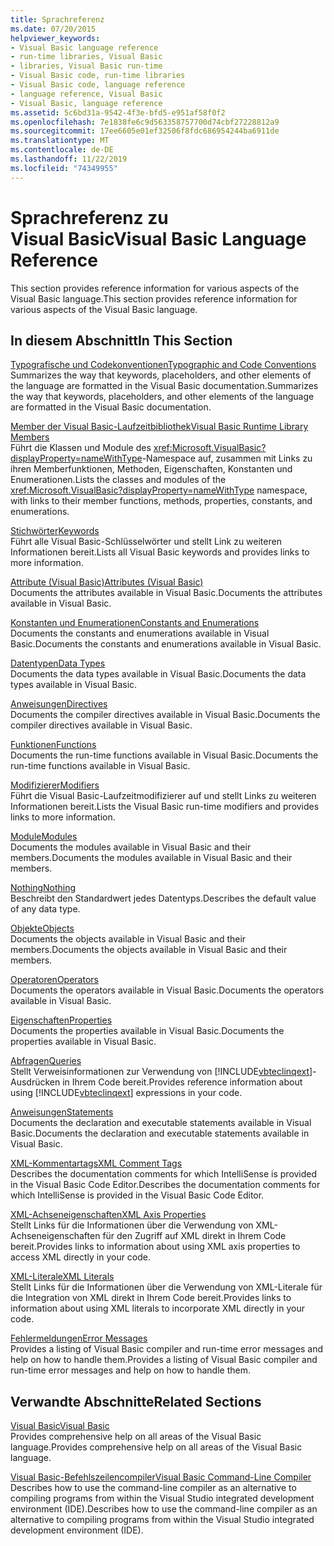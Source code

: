 ```yaml
---
title: Sprachreferenz
ms.date: 07/20/2015
helpviewer_keywords:
- Visual Basic language reference
- run-time libraries, Visual Basic
- libraries, Visual Basic run-time
- Visual Basic code, run-time libraries
- Visual Basic code, language reference
- language reference, Visual Basic
- Visual Basic, language reference
ms.assetid: 5c6bd31a-9542-4f3e-bfd5-e951af58f0f2
ms.openlocfilehash: 7e1838fe6c9d563358757700d74cbf27228812a9
ms.sourcegitcommit: 17ee6605e01ef32506f8fdc686954244ba6911de
ms.translationtype: MT
ms.contentlocale: de-DE
ms.lasthandoff: 11/22/2019
ms.locfileid: "74349955"
---
```

# <a name="visual-basic-language-reference"></a><span data-ttu-id="8fa99-102">Sprachreferenz zu Visual Basic</span><span class="sxs-lookup"><span data-stu-id="8fa99-102">Visual Basic Language Reference</span></span>

<span data-ttu-id="8fa99-103">This section provides reference information for various aspects of the Visual Basic language.</span><span class="sxs-lookup"><span data-stu-id="8fa99-103">This section provides reference information for various aspects of the Visual Basic language.</span></span>  
  
## <a name="in-this-section"></a><span data-ttu-id="8fa99-104">In diesem Abschnitt</span><span class="sxs-lookup"><span data-stu-id="8fa99-104">In This Section</span></span>  

 [<span data-ttu-id="8fa99-105">Typografische und Codekonventionen</span><span class="sxs-lookup"><span data-stu-id="8fa99-105">Typographic and Code Conventions</span></span>](../../visual-basic/language-reference/typographic-and-code-conventions.md)  
 <span data-ttu-id="8fa99-106">Summarizes the way that keywords, placeholders, and other elements of the language are formatted in the Visual Basic documentation.</span><span class="sxs-lookup"><span data-stu-id="8fa99-106">Summarizes the way that keywords, placeholders, and other elements of the language are formatted in the Visual Basic documentation.</span></span>  
  
 [<span data-ttu-id="8fa99-107">Member der Visual Basic-Laufzeitbibliothek</span><span class="sxs-lookup"><span data-stu-id="8fa99-107">Visual Basic Runtime Library Members</span></span>](../../visual-basic/language-reference/runtime-library-members.md)  
 <span data-ttu-id="8fa99-108">Führt die Klassen und Module des <xref:Microsoft.VisualBasic?displayProperty=nameWithType>-Namespace auf, zusammen mit Links zu ihren Memberfunktionen, Methoden, Eigenschaften, Konstanten und Enumerationen.</span><span class="sxs-lookup"><span data-stu-id="8fa99-108">Lists the classes and modules of the <xref:Microsoft.VisualBasic?displayProperty=nameWithType> namespace, with links to their member functions, methods, properties, constants, and enumerations.</span></span>  
  
 [<span data-ttu-id="8fa99-109">Stichwörter</span><span class="sxs-lookup"><span data-stu-id="8fa99-109">Keywords</span></span>](../../visual-basic/language-reference/keywords/index.md)  
 <span data-ttu-id="8fa99-110">Führt alle Visual Basic-Schlüsselwörter und stellt Link zu weiteren Informationen bereit.</span><span class="sxs-lookup"><span data-stu-id="8fa99-110">Lists all Visual Basic keywords and provides links to more information.</span></span>  
  
 [<span data-ttu-id="8fa99-111">Attribute (Visual Basic)</span><span class="sxs-lookup"><span data-stu-id="8fa99-111">Attributes (Visual Basic)</span></span>](../../visual-basic/language-reference/attributes.md)  
 <span data-ttu-id="8fa99-112">Documents the attributes available in Visual Basic.</span><span class="sxs-lookup"><span data-stu-id="8fa99-112">Documents the attributes available in Visual Basic.</span></span>  
  
 [<span data-ttu-id="8fa99-113">Konstanten und Enumerationen</span><span class="sxs-lookup"><span data-stu-id="8fa99-113">Constants and Enumerations</span></span>](../../visual-basic/language-reference/constants-and-enumerations.md)  
 <span data-ttu-id="8fa99-114">Documents the constants and enumerations available in Visual Basic.</span><span class="sxs-lookup"><span data-stu-id="8fa99-114">Documents the constants and enumerations available in Visual Basic.</span></span>  
  
 [<span data-ttu-id="8fa99-115">Datentypen</span><span class="sxs-lookup"><span data-stu-id="8fa99-115">Data Types</span></span>](../../visual-basic/language-reference/data-types/index.md)  
 <span data-ttu-id="8fa99-116">Documents the data types available in Visual Basic.</span><span class="sxs-lookup"><span data-stu-id="8fa99-116">Documents the data types available in Visual Basic.</span></span>  
  
 [<span data-ttu-id="8fa99-117">Anweisungen</span><span class="sxs-lookup"><span data-stu-id="8fa99-117">Directives</span></span>](../../visual-basic/language-reference/directives/index.md)  
 <span data-ttu-id="8fa99-118">Documents the compiler directives available in Visual Basic.</span><span class="sxs-lookup"><span data-stu-id="8fa99-118">Documents the compiler directives available in Visual Basic.</span></span>  
  
 [<span data-ttu-id="8fa99-119">Funktionen</span><span class="sxs-lookup"><span data-stu-id="8fa99-119">Functions</span></span>](../../visual-basic/language-reference/functions/index.md)  
 <span data-ttu-id="8fa99-120">Documents the run-time functions available in Visual Basic.</span><span class="sxs-lookup"><span data-stu-id="8fa99-120">Documents the run-time functions available in Visual Basic.</span></span>  
  
 [<span data-ttu-id="8fa99-121">Modifizierer</span><span class="sxs-lookup"><span data-stu-id="8fa99-121">Modifiers</span></span>](../../visual-basic/language-reference/modifiers/index.md)  
 <span data-ttu-id="8fa99-122">Führt die Visual Basic-Laufzeitmodifizierer auf und stellt Links zu weiteren Informationen bereit.</span><span class="sxs-lookup"><span data-stu-id="8fa99-122">Lists the Visual Basic run-time modifiers and provides links to more information.</span></span>  
  
 [<span data-ttu-id="8fa99-123">Module</span><span class="sxs-lookup"><span data-stu-id="8fa99-123">Modules</span></span>](../../visual-basic/language-reference/modules.md)  
 <span data-ttu-id="8fa99-124">Documents the modules available in Visual Basic and their members.</span><span class="sxs-lookup"><span data-stu-id="8fa99-124">Documents the modules available in Visual Basic and their members.</span></span>  
  
 [<span data-ttu-id="8fa99-125">Nothing</span><span class="sxs-lookup"><span data-stu-id="8fa99-125">Nothing</span></span>](../../visual-basic/language-reference/nothing.md)  
 <span data-ttu-id="8fa99-126">Beschreibt den Standardwert jedes Datentyps.</span><span class="sxs-lookup"><span data-stu-id="8fa99-126">Describes the default value of any data type.</span></span>  
  
 [<span data-ttu-id="8fa99-127">Objekte</span><span class="sxs-lookup"><span data-stu-id="8fa99-127">Objects</span></span>](../../visual-basic/language-reference/objects/index.md)  
 <span data-ttu-id="8fa99-128">Documents the objects available in Visual Basic and their members.</span><span class="sxs-lookup"><span data-stu-id="8fa99-128">Documents the objects available in Visual Basic and their members.</span></span>  
  
 [<span data-ttu-id="8fa99-129">Operatoren</span><span class="sxs-lookup"><span data-stu-id="8fa99-129">Operators</span></span>](../../visual-basic/language-reference/operators/index.md)  
 <span data-ttu-id="8fa99-130">Documents the operators available in Visual Basic.</span><span class="sxs-lookup"><span data-stu-id="8fa99-130">Documents the operators available in Visual Basic.</span></span>  
  
 [<span data-ttu-id="8fa99-131">Eigenschaften</span><span class="sxs-lookup"><span data-stu-id="8fa99-131">Properties</span></span>](../../visual-basic/language-reference/properties.md)  
 <span data-ttu-id="8fa99-132">Documents the properties available in Visual Basic.</span><span class="sxs-lookup"><span data-stu-id="8fa99-132">Documents the properties available in Visual Basic.</span></span>  
  
 [<span data-ttu-id="8fa99-133">Abfragen</span><span class="sxs-lookup"><span data-stu-id="8fa99-133">Queries</span></span>](../../visual-basic/language-reference/queries/index.md)  
 <span data-ttu-id="8fa99-134">Stellt Verweisinformationen zur Verwendung von [!INCLUDE[vbteclinqext](~/includes/vbteclinqext-md.md)]-Ausdrücken in Ihrem Code bereit.</span><span class="sxs-lookup"><span data-stu-id="8fa99-134">Provides reference information about using [!INCLUDE[vbteclinqext](~/includes/vbteclinqext-md.md)] expressions in your code.</span></span>  
  
 [<span data-ttu-id="8fa99-135">Anweisungen</span><span class="sxs-lookup"><span data-stu-id="8fa99-135">Statements</span></span>](../../visual-basic/language-reference/statements/index.md)  
 <span data-ttu-id="8fa99-136">Documents the declaration and executable statements available in Visual Basic.</span><span class="sxs-lookup"><span data-stu-id="8fa99-136">Documents the declaration and executable statements available in Visual Basic.</span></span>  
  
 [<span data-ttu-id="8fa99-137">XML-Kommentartags</span><span class="sxs-lookup"><span data-stu-id="8fa99-137">XML Comment Tags</span></span>](../../visual-basic/language-reference/xmldoc/index.md)  
 <span data-ttu-id="8fa99-138">Describes the documentation comments for which IntelliSense is provided in the Visual Basic Code Editor.</span><span class="sxs-lookup"><span data-stu-id="8fa99-138">Describes the documentation comments for which IntelliSense is provided in the Visual Basic Code Editor.</span></span>  
  
 [<span data-ttu-id="8fa99-139">XML-Achseneigenschaften</span><span class="sxs-lookup"><span data-stu-id="8fa99-139">XML Axis Properties</span></span>](../../visual-basic/language-reference/xml-axis/index.md)  
 <span data-ttu-id="8fa99-140">Stellt Links für die Informationen über die Verwendung von XML-Achseneigenschaften für den Zugriff auf XML direkt in Ihrem Code bereit.</span><span class="sxs-lookup"><span data-stu-id="8fa99-140">Provides links to information about using XML axis properties to access XML directly in your code.</span></span>  
  
 [<span data-ttu-id="8fa99-141">XML-Literale</span><span class="sxs-lookup"><span data-stu-id="8fa99-141">XML Literals</span></span>](../../visual-basic/language-reference/xml-literals/index.md)  
 <span data-ttu-id="8fa99-142">Stellt Links für die Informationen über die Verwendung von XML-Literale für die Integration von XML direkt in Ihrem Code bereit.</span><span class="sxs-lookup"><span data-stu-id="8fa99-142">Provides links to information about using XML literals to incorporate XML directly in your code.</span></span>  
  
 [<span data-ttu-id="8fa99-143">Fehlermeldungen</span><span class="sxs-lookup"><span data-stu-id="8fa99-143">Error Messages</span></span>](../../visual-basic/language-reference/error-messages/index.md)  
 <span data-ttu-id="8fa99-144">Provides a listing of Visual Basic compiler and run-time error messages and help on how to handle them.</span><span class="sxs-lookup"><span data-stu-id="8fa99-144">Provides a listing of Visual Basic compiler and run-time error messages and help on how to handle them.</span></span>  
  
## <a name="related-sections"></a><span data-ttu-id="8fa99-145">Verwandte Abschnitte</span><span class="sxs-lookup"><span data-stu-id="8fa99-145">Related Sections</span></span>  

 [<span data-ttu-id="8fa99-146">Visual Basic</span><span class="sxs-lookup"><span data-stu-id="8fa99-146">Visual Basic</span></span>](../../visual-basic/index.md)  
 <span data-ttu-id="8fa99-147">Provides comprehensive help on all areas of the Visual Basic language.</span><span class="sxs-lookup"><span data-stu-id="8fa99-147">Provides comprehensive help on all areas of the Visual Basic language.</span></span>  
  
 [<span data-ttu-id="8fa99-148">Visual Basic-Befehlszeilencompiler</span><span class="sxs-lookup"><span data-stu-id="8fa99-148">Visual Basic Command-Line Compiler</span></span>](../../visual-basic/reference/command-line-compiler/index.md)  
 <span data-ttu-id="8fa99-149">Describes how to use the command-line compiler as an alternative to compiling programs from within the Visual Studio integrated development environment (IDE).</span><span class="sxs-lookup"><span data-stu-id="8fa99-149">Describes how to use the command-line compiler as an alternative to compiling programs from within the Visual Studio integrated development environment (IDE).</span></span>
